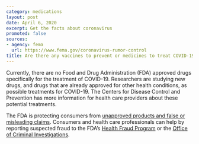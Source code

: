 ```yaml
---
category: medications
layout: post
date: April 6, 2020
excerpt: Get the facts about coronavirus
promoted: false
sources:
- agency: fema
  url: https://www.fema.gov/coronavirus-rumor-control
title: Are there any vaccines to prevent or medicines to treat COVID-19?
---
```


Currently, there are no Food and Drug Administration (FDA) approved drugs specifically for the treatment of COVID-19. Researchers are studying new drugs, and drugs that are already approved for other health conditions, as possible treatments for COVID-19. The Centers for Disease Control and Prevention has more information for health care providers about these potential treatments.

The FDA is protecting consumers from [unapproved products and false or misleading claims](https://www.fda.gov/consumers/health-fraud-scams/fraudulent-coronavirus-disease-2019-covid-19-products). Consumers and health care professionals can help by reporting suspected fraud to the FDA’s [Health Fraud Program](https://www.fda.gov/consumers/health-fraud-scams) or the [Office of Criminal Investigations](https://www.fda.gov/inspections-compliance-enforcement-and-criminal-investigations/criminal-investigations).
